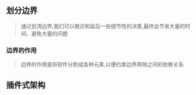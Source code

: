 ## 划分边界
> 通过划清边界,我们可以推迟和延后一些细节性的决策,最终会节省大量的时间、避免大量的问题

### 边界的作用
> 边界的作用是将软件分割成各种元素,以便约束边界两侧之间的依赖关系

## 插件式架构
